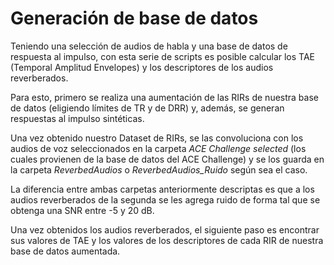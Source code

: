 # Generación de base de datos

Teniendo una selección de audios de habla y una base de datos de respuesta al impulso, con esta serie de scripts es posible calcular los TAE (Temporal Amplitud Envelopes) y los descriptores de los audios reverberados.

Para esto, primero se realiza una aumentación de las RIRs de nuestra base de datos (eligiendo límites de TR y de DRR) y, además, se generan respuestas al impulso sintéticas.

Una vez obtenido nuestro Dataset de RIRs, se las convoluciona con los audios de voz seleccionados en la carpeta *ACE Challenge selected* (los cuales provienen de la base de datos del ACE Challenge) y se los guarda en la carpeta *ReverbedAudios* o *ReverbedAudios_Ruido* según sea el caso.

La diferencia entre ambas carpetas anteriormente descriptas es que a los audios reverberados de la segunda se les agrega ruido de forma tal que se obtenga una SNR entre -5 y 20 dB.

Una vez obtenidos los audios reverberados, el siguiente paso es encontrar sus valores de TAE y los valores de los descriptores de cada RIR de nuestra base de datos aumentada.